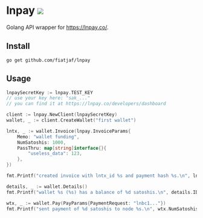 # lnpay [![](https://img.shields.io/badge/api-reference-blue.svg?style=flat-square)](https://godoc.org/github.com/gohumble/lnpay-go)

Golang API wrapper for https://lnpay.co/.

## Install

```
go get github.com/fiatjaf/lnpay
```

## Usage

```go
lnpaySecretKey := lnpay.TEST_KEY
// use your key here: "sak_..."
// you can find it at https://lnpay.co/developers/dashboard

client := lnpay.NewClient(lnpaySecretKey)
wallet, _ := client.CreateWallet("first wallet")

lntx, _ := wallet.Invoice(lnpay.InvoiceParams{
    Memo: "wallet funding",
    NumSatoshis: 1000,
    PassThru: map[string]interface{}{
        "useless_data": 123,
    },
})

fmt.Printf("created invoice with lntx_id %s and payment hash %s.\n", lntx.ID, lntx.RHashDecoded)

details, _ := wallet.Details()
fmt.Printf("wallet %s (%s) has a balance of %d satoshis.\n", details.ID, details.UserLabel, details.Balance)

wtx, _ := wallet.Pay(PayParams{PaymentRequest: "lnbc1..."})
fmt.Printf("sent payment of %d satoshis to node %s.\n", wtx.NumSatoshis, wtx.LnTx.DestPubKey)
```
